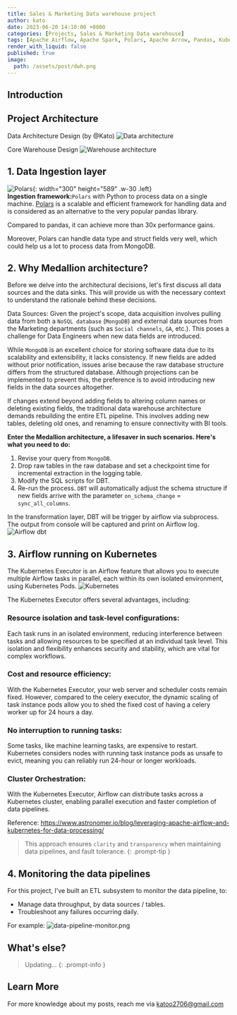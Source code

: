 ```yaml
---
title: Sales & Marketing Data warehouse project
author: kato
date: 2023-06-20 14:10:00 +0800
categories: [Projects, Sales & Marketing Data warehouse]
tags: [Apache Airflow, Apache Spark, Polars, Apache Arrow, Pandas, Kubernetes, Helm chart, DBT]
render_with_liquid: false
published: true
image:
  path: /assets/post/dwh.png
---
```


## Introduction

## Project Architecture
Data Architecture Design (by @Kato)
![Data architecture](/assets/post/data-architect-design.png)

Core Warehouse Design
![Warehouse architecture](/assets/post/warehouse-architect.png)

## 1. Data Ingestion layer
![Polars](/assets/post/polars.png){: width="300" height="589" .w-30 .left}
<br>
**Ingestion framework:**`Polars` with Python to process data on a single machine. [Polars](https://pola.rs/) is a scalable and efficient framework for handling data and is considered as an alternative to the very popular pandas library.

Compared to pandas, it can achieve more than 30x performance gains.

Moreover, Polars can handle data type and struct fields very well, which could help us a lot to process data from MongoDB.

<div style="clear:both;"></div> 

## 2. Why Medallion architecture?
Before we delve into the architectural decisions, let's first discuss all data sources and the data sinks. This will provide us with the necessary context to understand the rationale behind these decisions.

Data Sources: Given the project's scope, data acquisition involves pulling data from both a `NoSQL database` (`MongoDB`) and external data sources from the Marketing departments (such as `Social channels`, `GA`, etc.). This poses a challenge for Data Engineers when new data fields are introduced.

While `MongoDB` is an excellent choice for storing software data due to its scalability and extensibility, it lacks consistency. If new fields are added without prior notification, issues arise because the raw database structure differs from the structured database. Although projections can be implemented to prevent this, the preference is to avoid introducing new fields in the data sources altogether.

If changes extend beyond adding fields to altering column names or deleting existing fields, the traditional data warehouse architecture demands rebuilding the entire ETL pipeline. This involves adding new tables, deleting old ones, and renaming to ensure connectivity with BI tools.

**Enter the Medallion architecture, a lifesaver in such scenarios. Here's what you need to do:**
1. Revise your query from `MongoDB`.
2. Drop raw tables in the raw database and set a checkpoint time for incremental extraction in the logging table.
3. Modify the SQL scripts for DBT.
4. Re-run the process. `DBT` will automatically adjust the schema structure if new fields arrive with the parameter `on_schema_change` = `sync_all_columns`.

In the transformation layer, DBT will be trigger by airflow via subprocess. The output from console will be captured and print on Airflow log.
![Airflow dbt](/assets/post/airflow-dbt.png)

## 3. Airflow running on Kubernetes
The Kubernetes Executor is an Airflow feature that allows you to execute multiple Airflow tasks in parallel, each within its own isolated environment, using Kubernetes Pods.
![Kubernetes](/assets/post/kubectlexecutors.png)

The Kubernetes Executor offers several advantages, including:

### Resource isolation and task-level configurations:

Each task runs in an isolated environment, reducing interference between tasks and allowing resources to be specified at an individual task level. This isolation and flexibility enhances security and stability, which are vital for complex workflows.

### Cost and resource efficiency:

With the Kubernetes Executor, your web server and scheduler costs remain fixed. However, compared to the celery executor, the dynamic scaling of task instance pods allow you to shed the fixed cost of having a celery worker up for 24 hours a day.

### No interruption to running tasks:

Some tasks, like machine learning tasks, are expensive to restart. Kubernetes considers nodes with running task instance pods as unsafe to evict, meaning you can reliably run 24-hour or longer workloads.


### Cluster Orchestration:

With the Kubernetes Executor, Airflow can distribute tasks across a Kubernetes cluster, enabling parallel execution and faster completion of data pipelines.

Reference: https://www.astronomer.io/blog/leveraging-apache-airflow-and-kubernetes-for-data-processing/

> This approach ensures `clarity` and `transparency` when maintaining data pipelines, and fault tolerance.
{: .prompt-tip }

## 4. Monitoring the data pipelines
For this project, I've built an ETL subsystem to monitor the data pipeline, to:
- Manage data throughput, by data sources / tables.
- Troubleshoot any failures occurring daily.

For example:
![data-pipeline-monitor.png](/assets/post/sales-warehouse/data-pipeline-monitor.png)

## What's else?

> Updating...
{: .prompt-info }

## Learn More

For more knowledge about my posts, reach me via [katoo2706@gmail.com](mailto:katoo2706@gmail.com)
